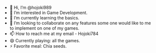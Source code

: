 - 👋 Hi, I’m @hojoki989
- 👀 I’m interested in Game Development. 
- 🌱 I’m currently learning the basics.
- 💞️ I’m looking to collaborate on any features some one would like to me to implement on one of my games.
- 📫 How to reach me at my email - Hojoki784
- 😄 Currently playing: all the games.
- ⚡ Favorite meal: Chia seeds.

<!---
hojoki989/hojoki989 is a ✨ special ✨ repository because its `README.md` (this file) appears on your GitHub profile.
You can click the Preview link to take a look at your changes.
--->
